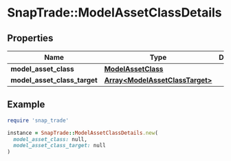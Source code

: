 # SnapTrade::ModelAssetClassDetails

## Properties

| Name | Type | Description | Notes |
| ---- | ---- | ----------- | ----- |
| **model_asset_class** | [**ModelAssetClass**](ModelAssetClass.md) |  | [optional] |
| **model_asset_class_target** | [**Array&lt;ModelAssetClassTarget&gt;**](ModelAssetClassTarget.md) |  | [optional] |

## Example

```ruby
require 'snap_trade'

instance = SnapTrade::ModelAssetClassDetails.new(
  model_asset_class: null,
  model_asset_class_target: null
)
```


